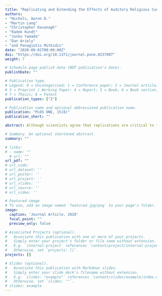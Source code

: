 ```yaml
---
title: "Replicating and Extending the Effects of Auditory Religious Cues on Dishonest Behavior"
authors: 
- "Nichols, Aaron D."
- "Martin Lang"
- "Christopher Kavanagh"
- "Radek Kundt"
- "Junko Yamada"
- "Dan Ariely"
- "and Panagiotis Mitkidis"
date: "2020-09-01T00:00:00Z"
doi: "https://doi.org/10.1371/journal.pone.0237007"
weight: 7

# Schedule page publish date (NOT publication's date).
publishDate: ""

# Publication type.
# Legend: 0 = Uncategorized; 1 = Conference paper; 2 = Journal article;
# 3 = Preprint / Working Paper; 4 = Report; 5 = Book; 6 = Book section;
# 7 = Thesis; 8 = Patent
publication_types: ["2"]

# Publication name and optional abbreviated publication name.
publication: "PLOS ONE, 15(8)"
publication_short: ""

abstract: Although scientists agree that replications are critical to the debate on the validity of religious priming research, religious priming replications are scarce. This paper attempts to replicate and extend previously observed effects of religious priming on ethical behavior. We test the effect of religious instrumental music on individuals’ ethical behavior with university participants (N = 408) in the Czech Republic, Japan, and the US. Participants were randomly assigned to listen to one of three musical tracks (religious, secular, or white noise) or to no music (control) for the duration of a decision-making game. Participants were asked to indicate which side of a vertically-bisected computer screen contained more dots and, in every trial, indicating that the right side of the screen had more dots earned participants the most money (irrespective of the number of dots). Therefore, participants were able to report dishonestly to earn more money. In agreement with previous research, we did not observe any main effects of condition. However, we were unable to replicate a moderating effect of self-reported religiosity on the effects of religious music on ethical behavior. Nevertheless, further analyses revealed moderating effects for ritual participation and declared religious affiliation congruent with the musical prime. That is, participants affiliated with a religious organization and taking part in rituals cheated significantly less than their peers when listening to religious music. We also observed significant differences in cheating behavior across samples. On average, US participants cheated the most and Czech participants cheated the least. We conclude that normative conduct is, in part, learned through active membership in religious communities and our findings provide further support for religious music as a subtle, moral cue.

# Summary. An optional shortened abstract.
summary: ""

# links:
# - name: ""
  # url: ""
url_pdf: ""
# url_code: 
# url_dataset: ''
# url_poster: ''
# url_project: ''
# url_slides: ''
# url_source: ''
# url_video: ''

# Featured image
# To use, add an image named `featured.jpg/png` to your page's folder. 
image:
  caption: 'Journal Article, 2020'
  focal_point: ""
  preview_only: false

# Associated Projects (optional).
#   Associate this publication with one or more of your projects.
#   Simply enter your project's folder or file name without extension.
#   E.g. `internal-project` references `content/project/internal-project/index.md`.
#   Otherwise, set `projects: []`.
projects: []

# Slides (optional).
#   Associate this publication with Markdown slides.
#   Simply enter your slide deck's filename without extension.
#   E.g. `slides: "example"` references `content/slides/example/index.md`.
#   Otherwise, set `slides: ""`.
# slides: example
---
```


